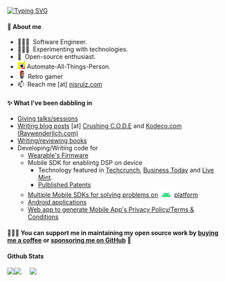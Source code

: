 [![Typing SVG](https://readme-typing-svg.demolab.com?font=Handjet&weight=600&size=30&pause=1000&color=09D648&multiline=true&random=false&width=500&height=90&lines=Nishant+Srivastava;crushingcode.nisrulz.com)](https://git.io/typing-svg)
#### 📃 About me
- 👨🏻‍💻  &nbsp;Software Engineer.
- 👨🏻‍🔬  &nbsp;Experimenting with technologies.
- 🤗  &nbsp;Open-source enthusiast.
- <img src=img/automate_all_things.jpg height=20 />&nbsp;Automate-All-Things-Person.
- <img src="img/mario.gif" height=20 />&nbsp;Retro gamer
- 📫  &nbsp;Reach me [at] [nisrulz.com](https://www.nisrulz.com)

#### ✨ What I've been dabbling in
- [Giving talks/sessions](https://crushingcode.nisrulz.com/talks/)
- [Writing blog posts](https://crushingcode.nisrulz.com/archive/) [at] [Crushing C.O.D.E](https://crushingcode.nisrulz.com/) and [Kodeco.com (Raywenderlich.com)](https://crushingcode.nisrulz.com/posts/raywederlich-com-tutorials/)
- [Writing/reviewing books](https://crushingcode.nisrulz.com/showcase/books/)
- Developing/Writing code for
  - [Wearable's Firmware](https://web.archive.org/web/20191221211425/http://web.archive.org/screenshot/https://www.kickstarter.com/projects/352439100/soundbrenner-core-the-4-in-1-smart-music-tool)
  - Mobile SDK for enablintg DSP on device
    - Technology featured in [Techcrunch](https://techcrunch.com/2014/07/24/silverpush-audio-beacons/), [Business Today](https://web.archive.org/web/20180315123959/https://www.businesstoday.in/magazine/features/silverpushs-technology-lets-advertisers-reach-the-consumer-on-multiple-devices/story/206815.html) and [Live Mint](https://web.archive.org/web/20180315124010/http://www.livemint.com/Opinion/3QXskshem9l6fcbfAkqmUO/New-ways-to-count-viewers.html).
    - [Pulblished Patents](https://crushingcode.nisrulz.com/showcase/patents/)
  - [Multiple Mobile SDKs for solving problems on<img src=img/android.png height=20 />platform](https://crushingcode.nisrulz.com/showcase/android_library/)
  - [Android applications](https://crushingcode.nisrulz.com/showcase/android_apps/)
  - [Web app to generate Mobile App's Privacy Policy/Terms & Conditions](https://app-privacy-policy-generator.nisrulz.com/)

#### 👨🏻‍💻&nbsp;You can support me in maintaining my open source work by [buying me a coffee](https://www.buymeacoffee.com/nisrulz) or [sponsoring me on GitHub](https://github.com/sponsors/nisrulz)&nbsp;🤗

#### Github Stats

![](http://github-profile-summary-cards.vercel.app/api/cards/profile-details?username=nisrulz&theme=2077)![](http://github-profile-summary-cards.vercel.app/api/cards/stats?username=nisrulz&theme=2077)&nbsp;&nbsp;&nbsp;&nbsp;&nbsp;![](http://github-profile-summary-cards.vercel.app/api/cards/most-commit-language?username=nisrulz&theme=2077)
